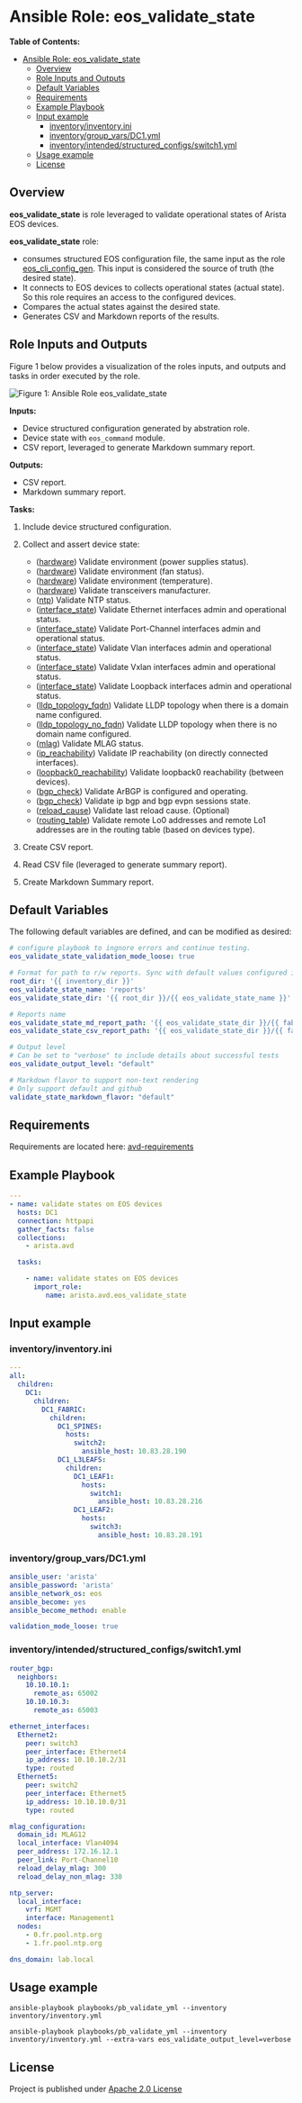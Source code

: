 # Ansible Role: eos_validate_state

**Table of Contents:**

- [Ansible Role: eos_validate_state](#ansible-role-eos_validate_state)
  - [Overview](#overview)
  - [Role Inputs and Outputs](#role-inputs-and-outputs)
  - [Default Variables](#default-variables)
  - [Requirements](#requirements)
  - [Example Playbook](#example-playbook)
  - [Input example](#input-example)
    - [inventory/inventory.ini](#inventoryinventoryini)
    - [inventory/group_vars/DC1.yml](#inventorygroup_varsdc1yml)
    - [inventory/intended/structured_configs/switch1.yml](#inventoryintendedstructured_configsswitch1yml)
  - [Usage example](#usage-example)
  - [License](#license)

## Overview

**eos_validate_state** is role leveraged to validate operational states of Arista EOS devices.

**eos_validate_state** role:

- consumes structured EOS configuration file, the same input as the role [eos_cli_config_gen](../eos_cli_config_gen). This input is considered the source of truth (the desired state).
- It connects to EOS devices to collects operational states (actual state). So this role requires an access to the configured devices.
- Compares the actual states against the desired state.
- Generates CSV and Markdown reports of the results.

## Role Inputs and Outputs

Figure 1 below provides a visualization of the roles inputs, and outputs and tasks in order executed by the role.

![Figure 1: Ansible Role eos_validate_state](media/role-eos_validate_state.gif)

**Inputs:**

- Device structured configuration generated by abstration role.
- Device state with `eos_command` module.
- CSV report, leveraged to generate Markdown summary report.

**Outputs:**

- CSV report.
- Markdown summary report.

**Tasks:**

1. Include device structured configuration.
2. Collect and assert device state:

   - ([hardware](tasks/hardware.yml)) Validate environment (power supplies status).
   - ([hardware](tasks/hardware.yml)) Validate environment (fan status).
   - ([hardware](tasks/hardware.yml)) Validate environment (temperature).
   - ([hardware](tasks/hardware.yml)) Validate transceivers manufacturer.
   - ([ntp](tasks/ntp.yml)) Validate NTP status.
   - ([interface_state](tasks/interface_state.yml)) Validate Ethernet interfaces admin and operational status.
   - ([interface_state](tasks/interface_state.yml)) Validate Port-Channel interfaces admin and operational status.
   - ([interface_state](tasks/interface_state.yml)) Validate Vlan interfaces admin and operational status.
   - ([interface_state](tasks/interface_state.yml)) Validate Vxlan interfaces admin and operational status.
   - ([interface_state](tasks/interface_state.yml)) Validate Loopback interfaces admin and operational status.
   - ([lldp_topology_fqdn](tasks/lldp_topology_fqdn.yml)) Validate LLDP topology when there is a domain name configured.
   - ([lldp_topology_no_fqdn](tasks/lldp_topology_no_fqdn.yml)) Validate LLDP topology when there is no domain name configured.
   - ([mlag](tasks/mlag.yml)) Validate MLAG status.
   - ([ip_reachability](tasks/ip_reachability.yml)) Validate IP reachability (on directly connected interfaces).
   - ([loopback0_reachability](tasks/loopback0_reachability.yml)) Validate loopback0 reachability (between devices).
   - ([bgp_check](tasks/bgp_check.yml)) Validate ArBGP is configured and operating.
   - ([bgp_check](tasks/bgp_check.yml)) Validate ip bgp and bgp evpn sessions state.
   - ([reload_cause](tasks/reload_cause.yml)) Validate last reload cause. (Optional)
   - ([routing_table](tasks/routing_table.yml)) Validate remote Lo0 addresses and remote Lo1 addresses are in the routing table (based on devices type).

3. Create CSV report.
4. Read CSV file (leveraged to generate summary report).
5. Create Markdown Summary report.

## Default Variables

The following default variables are defined, and can be modified as desired:

```yaml
# configure playbook to ingnore errors and continue testing.
eos_validate_state_validation_mode_loose: true

# Format for path to r/w reports. Sync with default values configured in arista.avd.build_output_folders
root_dir: '{{ inventory_dir }}'
eos_validate_state_name: 'reports'
eos_validate_state_dir: '{{ root_dir }}/{{ eos_validate_state_name }}'

# Reports name
eos_validate_state_md_report_path: '{{ eos_validate_state_dir }}/{{ fabric_name }}-state.md'
eos_validate_state_csv_report_path: '{{ eos_validate_state_dir }}/{{ fabric_name }}-state.csv'

# Output level
# Can be set to "verbose" to include details about successful tests
eos_validate_output_level: "default"

# Markdown flavor to support non-text rendering
# Only support default and github
validate_state_markdown_flavor: "default"
```

## Requirements

Requirements are located here: [avd-requirements](../../README.md#Requirements)

## Example Playbook

```yaml
---
- name: validate states on EOS devices
  hosts: DC1
  connection: httpapi
  gather_facts: false
  collections:
    - arista.avd

  tasks:

    - name: validate states on EOS devices
      import_role:
         name: arista.avd.eos_validate_state
```

## Input example

### inventory/inventory.ini

```yaml
---
all:
  children:
    DC1:
      children:
        DC1_FABRIC:
          children:
            DC1_SPINES:
              hosts:
                switch2:
                  ansible_host: 10.83.28.190
            DC1_L3LEAFS:
              children:
                DC1_LEAF1:
                  hosts:
                    switch1:
                      ansible_host: 10.83.28.216
                DC1_LEAF2:
                  hosts:
                    switch3:
                      ansible_host: 10.83.28.191
```

### inventory/group_vars/DC1.yml

```yaml
ansible_user: 'arista'
ansible_password: 'arista'
ansible_network_os: eos
ansible_become: yes
ansible_become_method: enable

validation_mode_loose: true
```

### inventory/intended/structured_configs/switch1.yml

```yaml
router_bgp:
  neighbors:
    10.10.10.1:
      remote_as: 65002
    10.10.10.3:
      remote_as: 65003

ethernet_interfaces:
  Ethernet2:
    peer: switch3
    peer_interface: Ethernet4
    ip_address: 10.10.10.2/31
    type: routed
  Ethernet5:
    peer: switch2
    peer_interface: Ethernet5
    ip_address: 10.10.10.0/31
    type: routed

mlag_configuration:
  domain_id: MLAG12
  local_interface: Vlan4094
  peer_address: 172.16.12.1
  peer_link: Port-Channel10
  reload_delay_mlag: 300
  reload_delay_non_mlag: 330

ntp_server:
  local_interface:
    vrf: MGMT
    interface: Management1
  nodes:
    - 0.fr.pool.ntp.org
    - 1.fr.pool.ntp.org

dns_domain: lab.local
```

## Usage example

```shell
ansible-playbook playbooks/pb_validate_yml --inventory inventory/inventory.yml
```

```shell
ansible-playbook playbooks/pb_validate_yml --inventory inventory/inventory.yml --extra-vars eos_validate_output_level=verbose
```

## License

Project is published under [Apache 2.0 License](../../LICENSE)
